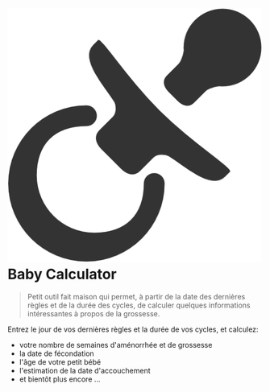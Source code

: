 # ![Baby Calculator][title] Baby Calculator
> Petit outil fait maison qui permet, à partir de la date des dernières règles et de la durée des cycles, de calculer quelques informations intéressantes à propos de la grossesse.

Entrez le jour de vos dernières règles et la durée de vos cycles,
et calculez:
* votre nombre de semaines d'aménorrhée et de grossesse
* la date de fécondation
* l'âge de votre petit bébé
* l'estimation de la date d'accouchement
* et bientôt plus encore ...

[title]: favicon.png
